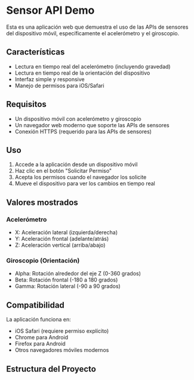 # Sensor API Demo

Esta es una aplicación web que demuestra el uso de las APIs de sensores del dispositivo móvil, específicamente el acelerómetro y el giroscopio.

## Características

- Lectura en tiempo real del acelerómetro (incluyendo gravedad)
- Lectura en tiempo real de la orientación del dispositivo
- Interfaz simple y responsive
- Manejo de permisos para iOS/Safari

## Requisitos

- Un dispositivo móvil con acelerómetro y giroscopio
- Un navegador web moderno que soporte las APIs de sensores
- Conexión HTTPS (requerido para las APIs de sensores)

## Uso

1. Accede a la aplicación desde un dispositivo móvil
2. Haz clic en el botón "Solicitar Permiso"
3. Acepta los permisos cuando el navegador los solicite
4. Mueve el dispositivo para ver los cambios en tiempo real

## Valores mostrados

### Acelerómetro
- X: Aceleración lateral (izquierda/derecha)
- Y: Aceleración frontal (adelante/atrás)
- Z: Aceleración vertical (arriba/abajo)

### Giroscopio (Orientación)
- Alpha: Rotación alrededor del eje Z (0-360 grados)
- Beta: Rotación frontal (-180 a 180 grados)
- Gamma: Rotación lateral (-90 a 90 grados)

## Compatibilidad

La aplicación funciona en:
- iOS Safari (requiere permiso explícito)
- Chrome para Android
- Firefox para Android
- Otros navegadores móviles modernos

## Estructura del Proyecto 
